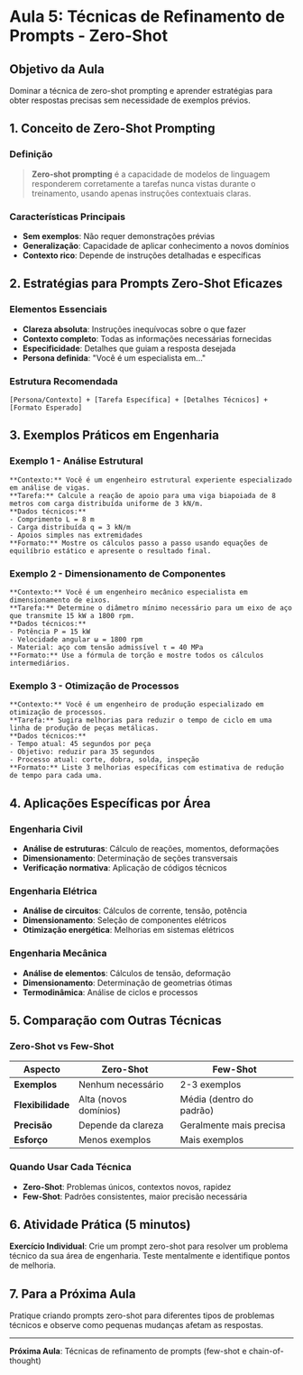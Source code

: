 # Aula 5: Técnicas de Refinamento de Prompts - Zero-Shot

## Objetivo da Aula
Dominar a técnica de zero-shot prompting e aprender estratégias para obter respostas precisas sem necessidade de exemplos prévios.

## 1. Conceito de Zero-Shot Prompting

### Definição
> **Zero-shot prompting** é a capacidade de modelos de linguagem responderem corretamente a tarefas nunca vistas durante o treinamento, usando apenas instruções contextuais claras.

### Características Principais
- **Sem exemplos**: Não requer demonstrações prévias
- **Generalização**: Capacidade de aplicar conhecimento a novos domínios
- **Contexto rico**: Depende de instruções detalhadas e específicas

## 2. Estratégias para Prompts Zero-Shot Eficazes

### Elementos Essenciais
- **Clareza absoluta**: Instruções inequívocas sobre o que fazer
- **Contexto completo**: Todas as informações necessárias fornecidas
- **Especificidade**: Detalhes que guiam a resposta desejada
- **Persona definida**: "Você é um especialista em..."

### Estrutura Recomendada
```
[Persona/Contexto] + [Tarefa Específica] + [Detalhes Técnicos] + [Formato Esperado]
```

## 3. Exemplos Práticos em Engenharia

### Exemplo 1 - Análise Estrutural
```
**Contexto:** Você é um engenheiro estrutural experiente especializado em análise de vigas.
**Tarefa:** Calcule a reação de apoio para uma viga biapoiada de 8 metros com carga distribuída uniforme de 3 kN/m.
**Dados técnicos:**
- Comprimento L = 8 m
- Carga distribuída q = 3 kN/m
- Apoios simples nas extremidades
**Formato:** Mostre os cálculos passo a passo usando equações de equilíbrio estático e apresente o resultado final.
```

### Exemplo 2 - Dimensionamento de Componentes
```
**Contexto:** Você é um engenheiro mecânico especialista em dimensionamento de eixos.
**Tarefa:** Determine o diâmetro mínimo necessário para um eixo de aço que transmite 15 kW a 1800 rpm.
**Dados técnicos:**
- Potência P = 15 kW
- Velocidade angular ω = 1800 rpm
- Material: aço com tensão admissível τ = 40 MPa
**Formato:** Use a fórmula de torção e mostre todos os cálculos intermediários.
```

### Exemplo 3 - Otimização de Processos
```
**Contexto:** Você é um engenheiro de produção especializado em otimização de processos.
**Tarefa:** Sugira melhorias para reduzir o tempo de ciclo em uma linha de produção de peças metálicas.
**Dados técnicos:**
- Tempo atual: 45 segundos por peça
- Objetivo: reduzir para 35 segundos
- Processo atual: corte, dobra, solda, inspeção
**Formato:** Liste 3 melhorias específicas com estimativa de redução de tempo para cada uma.
```

## 4. Aplicações Específicas por Área

### Engenharia Civil
- **Análise de estruturas**: Cálculo de reações, momentos, deformações
- **Dimensionamento**: Determinação de seções transversais
- **Verificação normativa**: Aplicação de códigos técnicos

### Engenharia Elétrica
- **Análise de circuitos**: Cálculos de corrente, tensão, potência
- **Dimensionamento**: Seleção de componentes elétricos
- **Otimização energética**: Melhorias em sistemas elétricos

### Engenharia Mecânica
- **Análise de elementos**: Cálculos de tensão, deformação
- **Dimensionamento**: Determinação de geometrias ótimas
- **Termodinâmica**: Análise de ciclos e processos

## 5. Comparação com Outras Técnicas

### Zero-Shot vs Few-Shot
| Aspecto | Zero-Shot | Few-Shot |
|---------|-----------|----------|
| **Exemplos** | Nenhum necessário | 2-3 exemplos |
| **Flexibilidade** | Alta (novos domínios) | Média (dentro do padrão) |
| **Precisão** | Depende da clareza | Geralmente mais precisa |
| **Esforço** | Menos exemplos | Mais exemplos |

### Quando Usar Cada Técnica
- **Zero-Shot**: Problemas únicos, contextos novos, rapidez
- **Few-Shot**: Padrões consistentes, maior precisão necessária

## 6. Atividade Prática (5 minutos)
**Exercício Individual**: Crie um prompt zero-shot para resolver um problema técnico da sua área de engenharia. Teste mentalmente e identifique pontos de melhoria.

## 7. Para a Próxima Aula
Pratique criando prompts zero-shot para diferentes tipos de problemas técnicos e observe como pequenas mudanças afetam as respostas.

---
**Próxima Aula**: Técnicas de refinamento de prompts (few-shot e chain-of-thought)
